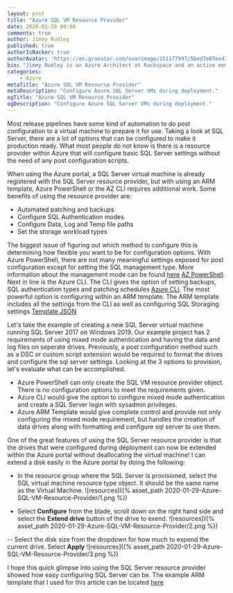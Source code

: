 ```yaml
---
layout: post
title: "Azure SQL VM Resource Provider"
date: 2020-01-29 00:00
comments: true
author: Jimmy Rudley
published: true
authorIsRacker: true
authorAvatar: 'https://en.gravatar.com/userimage/151177997/5bed7e07ee47533cbd34b951d463bcb7.jpg'
bio: "Jimmy Rudley is an Azure Architect at Rackspace and an active member of the Azure community. He focuses on solving large and complex architecture and automation problems within Azure."
categories:
    - Azure
metaTitle: "Azure SQL VM Resource Provider"
metaDescription: "Configure Azure SQL Server VMs during deployment."
ogTitle: "Azure SQL VM Resource Provider"
ogDescription: "Configure Azure SQL Server VMs during deployment."
---
```


Most release pipelines have some kind of automation to do post configuration to a virtual machine to prepare it for use. Taking a look at SQL Server, there are a lot of options that can be configured to make it production ready. What most people do not know is there is a resource provider within Azure that will configure basic SQL Server settings without the need of any post configuration scripts.

<!-- more -->

When using the Azure portal, a SQL Server virtual machine is already registered with the SQL Server resource provider, but with using an ARM template, Azure PowerShell or the AZ CLI requires additional work. Some benefits of using the resource provider are:

-  Automated patching and backups
-  Configure SQL Authentication modes
-  Configure Data, Log and Temp file paths
-  Set the storage workload types

The biggest issue of figuring out which method to configure this is determining how flexible you want to be for configuration options. With Azure PowerShell, there are not many meaningful settings exposed for post configuration except for setting the SQL management type. More information about the management mode can be found [here](https://docs.microsoft.com/en-us/azure/virtual-machines/windows/sql/virtual-machines-windows-sql-register-with-resource-provider?tabs=azure-cli%2Cbash#management-modes) [AZ PowerShell](https://docs.microsoft.com/en-us/powershell/module/az.sqlvirtualmachine/new-azsqlvm?view=azps-3.3.0). Next in line is the Azure CLI. The CLI gives the option of setting backups, SQL authentication types and patching schedules [Azure CLI](https://docs.microsoft.com/en-us/cli/azure/sql/vm?view=azure-cli-latest). The most powerful option is configuring within an ARM template. The ARM template includes all the settings from the CLI as well as configuring SQL Storaging settings [Template JSON](https://docs.microsoft.com/en-us/azure/templates/microsoft.sqlvirtualmachine/2017-03-01-preview/sqlvirtualmachines#)

Let's take the example of creating a new SQL Server virtual machine running SQL Server 2017 on Windows 2019. Our example project has 2 requirements of using mixed mode authentication and having the data and log files on seperate drives. Previously, a post configuration method such as a DSC or custom script extension would be required to format the drives and configure the sql server settings. Looking at the 3 options to provision, let's evaluate what can be accomplished.

-  Azure PowerShell can only create the SQL VM resource provider object. There is no configuration options to meet the requirements given.
-  Azure CLI would give the option to configure mixed mode authentication and create a SQL Server login with sysadmin privileges.
-  Azure ARM Template would give complete control and provide not only configuring the mixed mode requirement, but handles the creation of data drives along with formatting and configure sql server to use them.


One of the great features of using the SQL Server resource provider is that the drives that were configured during deployment can now be extended within the Azure portal without deallocating the virtual machine! I can extend a disk easily in the Azure portal by doing the following:

-  In the resource group where the SQL Server is provisioned, select the SQL virtual machine resource type object. It should be the same name as the Virtual Machine.
![resources]({% asset_path 2020-01-29-Azure-SQL-VM-Resource-Provider/1.png %})

-  Select **Configure** from the blade, scroll down on the right hand side and select the **Extend drive** button of the drive to exend.
![resources]({% asset_path 2020-01-29-Azure-SQL-VM-Resource-Provider/2.png %})

-- Select the disk size from the dropdown for how much to expend the current drive. Select **Apply** 
![resources]({% asset_path 2020-01-29-Azure-SQL-VM-Resource-Provider/3.png %})

I hope this quick glimpse into using the SQL Server resource provider showed how easy configuring SQL Server can be. The example ARM template that I used for this article can be located [here](https://github.com/jrudley/azureSqlResourceProvider)